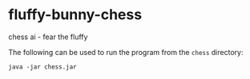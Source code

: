 # fluffy-bunny-chess
chess ai - fear the fluffy

The following can be used to run the program from the `chess` directory:

    java -jar chess.jar
